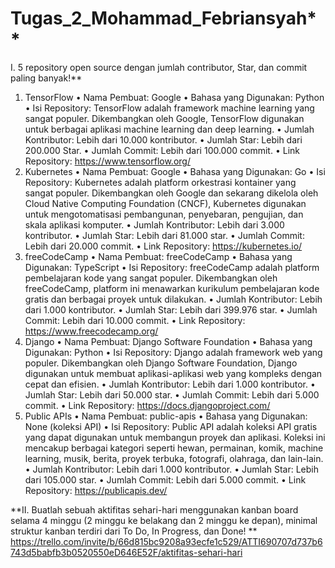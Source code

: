 # Tugas_2_Mohammad_Febriansyah**
I. 5 repository open source dengan jumlah contributor, Star, dan commit paling banyak!**
1.	TensorFlow
•	Nama Pembuat: Google
•	Bahasa yang Digunakan: Python
•	Isi Repository: TensorFlow adalah framework machine learning yang sangat populer. Dikembangkan oleh Google, TensorFlow digunakan untuk berbagai aplikasi machine learning dan deep learning.
•	Jumlah Kontributor: Lebih dari 10.000 kontributor.
•	Jumlah Star: Lebih dari 200.000 Star.
•	Jumlah Commit: Lebih dari 100.000 commit.
•	Link Repository: https://www.tensorflow.org/
2.	Kubernetes
•	Nama Pembuat: Google
•	Bahasa yang Digunakan: Go
•	Isi Repository: Kubernetes adalah platform orkestrasi kontainer yang sangat populer. Dikembangkan oleh Google dan sekarang dikelola oleh Cloud Native Computing Foundation (CNCF), Kubernetes digunakan untuk mengotomatisasi pembangunan, penyebaran, pengujian, dan skala aplikasi komputer.
•	Jumlah Kontributor: Lebih dari 3.000 kontributor.
•	Jumlah Star: Lebih dari 81.000 star.
•	Jumlah Commit: Lebih dari 20.000 commit.
•	Link Repository: https://kubernetes.io/
3.	freeCodeCamp
•	Nama Pembuat: freeCodeCamp
•	Bahasa yang Digunakan: TypeScript
•	Isi Repository: freeCodeCamp adalah platform pembelajaran kode yang sangat populer. Dikembangkan oleh freeCodeCamp, platform ini menawarkan kurikulum pembelajaran kode gratis dan berbagai proyek untuk dilakukan.
•	Jumlah Kontributor: Lebih dari 1.000 kontributor.
•	Jumlah Star: Lebih dari 399.976 star.
•	Jumlah Commit: Lebih dari 10.000 commit.
•	Link Repository: https://www.freecodecamp.org/
4.	Django
•	Nama Pembuat: Django Software Foundation
•	Bahasa yang Digunakan: Python
•	Isi Repository: Django adalah framework web yang populer. Dikembangkan oleh Django Software Foundation, Django digunakan untuk membuat aplikasi-aplikasi web yang kompleks dengan cepat dan efisien.
•	Jumlah Kontributor: Lebih dari 1.000 kontributor.
•	Jumlah Star: Lebih dari 50.000 star.
•	Jumlah Commit: Lebih dari 5.000 commit.
•	Link Repository: https://docs.djangoproject.com/
5.	Public APIs
•	Nama Pembuat: public-apis
•	Bahasa yang Digunakan: None (koleksi API)
•	Isi Repository: Public API adalah koleksi API gratis yang dapat digunakan untuk membangun proyek dan aplikasi. Koleksi ini mencakup berbagai kategori seperti hewan, permainan, komik, machine learning, musik, berita, proyek terbuka, fotografi, olahraga, dan lain-lain.
•	Jumlah Kontributor: Lebih dari 1.000 kontributor.
•	Jumlah Star: Lebih dari 105.000 star.
•	Jumlah Commit: Lebih dari 5.000 commit.
•	Link Repository: https://publicapis.dev/

 **II. Buatlah sebuah aktifitas sehari-hari menggunakan kanban board selama 4 minggu (2 minggu ke belakang dan 2 minggu ke depan), minimal struktur kanban terdiri dari To Do, In Progress, dan Done! 
**
https://trello.com/invite/b/66d815bc9208a93ecfe1c529/ATTI690707d737b6743d5babfb3b0520550eD646E52F/aktifitas-sehari-hari
